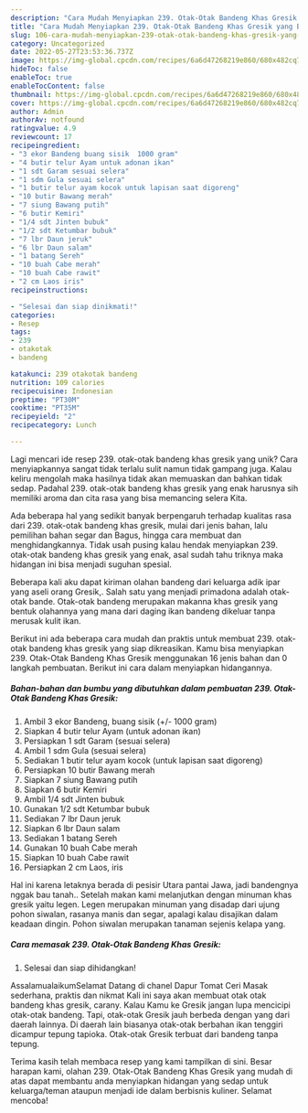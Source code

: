 ```yaml
---
description: "Cara Mudah Menyiapkan 239. Otak-Otak Bandeng Khas Gresik yang Bisa Manjain Lidah"
title: "Cara Mudah Menyiapkan 239. Otak-Otak Bandeng Khas Gresik yang Bisa Manjain Lidah"
slug: 106-cara-mudah-menyiapkan-239-otak-otak-bandeng-khas-gresik-yang-bisa-manjain-lidah
category: Uncategorized
date: 2022-05-27T23:53:36.737Z
image: https://img-global.cpcdn.com/recipes/6a6d47268219e860/680x482cq70/239-otak-otak-bandeng-khas-gresik-foto-resep-utama.jpg
hideToc: false
enableToc: true
enableTocContent: false
thumbnail: https://img-global.cpcdn.com/recipes/6a6d47268219e860/680x482cq70/239-otak-otak-bandeng-khas-gresik-foto-resep-utama.jpg
cover: https://img-global.cpcdn.com/recipes/6a6d47268219e860/680x482cq70/239-otak-otak-bandeng-khas-gresik-foto-resep-utama.jpg
author: Admin
authorAv: notfound
ratingvalue: 4.9
reviewcount: 17
recipeingredient:
- "3 ekor Bandeng buang sisik  1000 gram"
- "4 butir telur Ayam untuk adonan ikan"
- "1 sdt Garam sesuai selera"
- "1 sdm Gula sesuai selera"
- "1 butir telur ayam kocok untuk lapisan saat digoreng"
- "10 butir Bawang merah"
- "7 siung Bawang putih"
- "6 butir Kemiri"
- "1/4 sdt Jinten bubuk"
- "1/2 sdt Ketumbar bubuk"
- "7 lbr Daun jeruk"
- "6 lbr Daun salam"
- "1 batang Sereh"
- "10 buah Cabe merah"
- "10 buah Cabe rawit"
- "2 cm Laos iris"
recipeinstructions:

- "Selesai dan siap dinikmati!"
categories:
- Resep
tags:
- 239
- otakotak
- bandeng

katakunci: 239 otakotak bandeng 
nutrition: 109 calories
recipecuisine: Indonesian
preptime: "PT30M"
cooktime: "PT35M"
recipeyield: "2"
recipecategory: Lunch

---
```





Lagi mencari ide resep 239. otak-otak bandeng khas gresik yang unik? Cara menyiapkannya sangat tidak terlalu sulit namun tidak gampang juga. Kalau keliru mengolah maka hasilnya tidak akan memuaskan dan bahkan tidak sedap. Padahal 239. otak-otak bandeng khas gresik yang enak harusnya sih memiliki aroma dan cita rasa yang bisa memancing selera Kita.





Ada beberapa hal yang sedikit banyak berpengaruh terhadap kualitas rasa dari 239. otak-otak bandeng khas gresik, mulai dari jenis bahan, lalu pemilihan bahan segar dan Bagus, hingga cara membuat dan menghidangkannya. Tidak usah pusing kalau hendak menyiapkan 239. otak-otak bandeng khas gresik yang enak,      asal sudah tahu triknya maka hidangan ini bisa menjadi suguhan spesial.














Beberapa kali aku dapat kiriman olahan bandeng dari keluarga adik ipar yang aseli orang Gresik,. Salah satu yang menjadi primadona adalah otak-otak bande. Otak-otak bandeng merupakan makanna khas gresik yang bentuk olahannya yang mana dari daging ikan bandeng dikeluar tanpa merusak kulit ikan.






Berikut ini ada beberapa cara mudah dan praktis untuk membuat 239. otak-otak bandeng khas gresik yang siap dikreasikan. Kamu bisa menyiapkan 239. Otak-Otak Bandeng Khas Gresik menggunakan 16 jenis bahan dan 0 langkah pembuatan. Berikut ini cara dalam menyiapkan hidangannya.

<!--inarticleads1-->

##### Bahan-bahan dan bumbu yang dibutuhkan dalam pembuatan 239. Otak-Otak Bandeng Khas Gresik:

1. Ambil 3 ekor Bandeng, buang sisik (+/- 1000 gram)
1. Siapkan 4 butir telur Ayam (untuk adonan ikan)
1. Persiapkan 1 sdt Garam (sesuai selera)
1. Ambil 1 sdm Gula (sesuai selera)
1. Sediakan 1 butir telur ayam kocok (untuk lapisan saat digoreng)
1. Persiapkan 10 butir Bawang merah
1. Siapkan 7 siung Bawang putih
1. Siapkan 6 butir Kemiri
1. Ambil 1/4 sdt Jinten bubuk
1. Gunakan 1/2 sdt Ketumbar bubuk
1. Sediakan 7 lbr Daun jeruk
1. Siapkan 6 lbr Daun salam
1. Sediakan 1 batang Sereh
1. Gunakan 10 buah Cabe merah
1. Siapkan 10 buah Cabe rawit
1. Persiapkan 2 cm Laos, iris


Hal ini karena letaknya berada di pesisir Utara pantai Jawa, jadi bandengnya nggak bau tanah.. Setelah makan kami melanjutkan dengan minuman khas gresik yaitu legen. Legen merupakan minuman yang disadap dari ujung pohon siwalan, rasanya manis dan segar, apalagi kalau disajikan dalam keadaan dingin. Pohon siwalan merupakan tanaman sejenis kelapa yang. 

<!--inarticleads2-->

##### Cara memasak 239. Otak-Otak Bandeng Khas Gresik:


1. Selesai dan siap dihidangkan!

AssalamualaikumSelamat Datang di chanel Dapur Tomat Ceri Masak sederhana, praktis dan nikmat Kali ini saya akan membuat otak otak bandeng khas gresik, carany. Kalau Kamu ke Gresik jangan lupa mencicipi otak-otak bandeng. Tapi, otak-otak Gresik jauh berbeda dengan yang dari daerah lainnya. Di daerah lain biasanya otak-otak berbahan ikan tenggiri dicampur tepung tapioka. Otak-otak Gresik terbuat dari bandeng tanpa tepung. 

Terima kasih telah membaca resep yang kami tampilkan di sini. Besar harapan kami, olahan 239. Otak-Otak Bandeng Khas Gresik yang mudah di atas dapat membantu anda menyiapkan hidangan yang sedap untuk keluarga/teman ataupun menjadi ide dalam berbisnis kuliner. Selamat mencoba!
